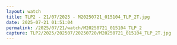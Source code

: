 ```yaml
---
layout: watch
title: TLP2 - 21/07/2025 - M20250721_015104_TLP_2T.jpg
date: 2025-07-21 01:51:04
permalink: /2025/07/21/watch/M20250721_015104_TLP_2
capture: TLP2/2025/202507/20250720/M20250721_015104_TLP_2T.jpg
---
```

